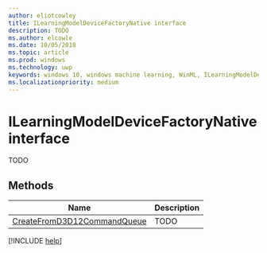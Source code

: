 ```yaml
---
author: eliotcowley
title: ILearningModelDeviceFactoryNative interface
description: TODO
ms.author: elcowle
ms.date: 10/05/2018
ms.topic: article
ms.prod: windows
ms.technology: uwp
keywords: windows 10, windows machine learning, WinML, ILearningModelDeviceFactoryNative
ms.localizationpriority: medium
---
```


# ILearningModelDeviceFactoryNative interface

TODO

## Methods

| Name | Description |
|------|-------------|
| [CreateFromD3D12CommandQueue](ILearningModelDeviceFactoryNative_CreateFromD3D12CommandQueue.md) | TODO |

[!INCLUDE [help](../includes/get-help.md)]
